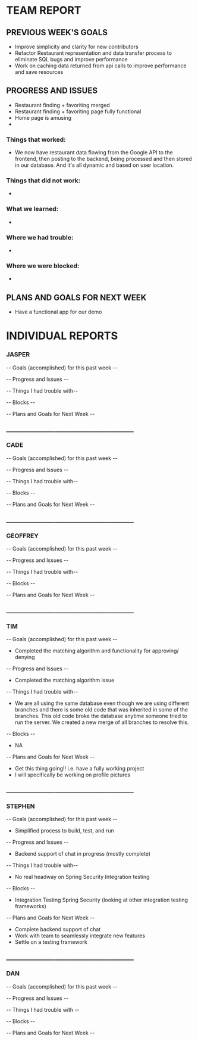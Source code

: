 # TEAM REPORT

## PREVIOUS WEEK'S GOALS
* Improve simplicity and clarity for new contributors
* Refactor Restaurant representation and data transfer process to eliminate SQL bugs and improve performance
* Work on caching data returned from api calls to improve performance and save resources

## PROGRESS AND ISSUES
* Restaurant finding + favoriting merged
* Restaurant finding + favoriting page fully functional
* Home page is amusing
* 

### Things that worked:
* We now have restaurant data flowing from the Google API to the frontend, then posting to the backend, being processed and then stored in our database. And it's all dynamic and based on user location.  

### Things that did not work:
*

### What we learned:
*

### Where we had trouble:
*

### Where we were blocked:
*

## PLANS AND GOALS FOR NEXT WEEK
* Have a functional app for our demo

# INDIVIDUAL REPORTS

### JASPER

-- Goals (accomplished) for this past week --


-- Progress and Issues --


-- Things I had trouble with--


-- Blocks --


-- Plans and Goals for Next Week --

  

### ____________________________________________

### CADE

-- Goals (accomplished) for this past week -- 


-- Progress and Issues --


-- Things I had trouble with--


-- Blocks --


-- Plans and Goals for Next Week --


### ____________________________________________

### GEOFFREY

-- Goals (accomplished) for this past week --


-- Progress and Issues --


-- Things I had trouble with--


-- Blocks --


-- Plans and Goals for Next Week --


### ____________________________________________

### TIM

-- Goals (accomplished) for this past week --
* Completed the matching algorithm and functionality for approving/ denying


-- Progress and Issues --
* Completed the matching algorithm issue

-- Things I had trouble with--
* We are all using the same database even though we are using different branches and there is some old code
that was inherited in some of the branches. This old code broke the database anytime someone tried to run the 
server. We created a new merge of all branches to resolve this.

-- Blocks --
* NA

-- Plans and Goals for Next Week --
* Get this thing going!! i.e. have a fully working project
* I will specifically be working on profile pictures

### ____________________________________________

### STEPHEN

-- Goals (accomplished) for this past week --

  * Simplified process to build, test, and run

-- Progress and Issues --

  * Backend support of chat in progress (mostly complete)
  
-- Things I had trouble with--

  * No real headway on Spring Security Integration testing
  
-- Blocks --

  * Integration Testing Spring Security (looking at other integration testing frameworks)
  
-- Plans and Goals for Next Week --

  * Complete backend support of chat
  * Work with team to seamlessly integrate new features
  * Settle on a testing framework

### ____________________________________________

### DAN

-- Goals (accomplished) for this past week --


-- Progress and Issues --


-- Things I had trouble with --


-- Blocks --


-- Plans and Goals for Next Week --


